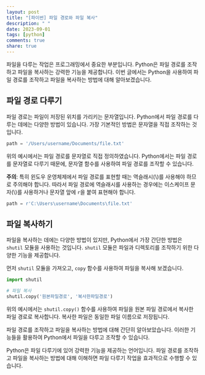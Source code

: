 ```yaml
---
layout: post
title: "[파이썬] 파일 경로와 파일 복사"
description: " "
date: 2023-09-01
tags: [python]
comments: true
share: true
---
```


파일을 다루는 작업은 프로그래밍에서 중요한 부분입니다. Python은 파일 경로를 조작하고 파일을 복사하는 강력한 기능을 제공합니다. 이번 글에서는 Python을 사용하여 파일 경로를 조작하고 파일을 복사하는 방법에 대해 알아보겠습니다.

## 파일 경로 다루기

파일 경로는 파일이 저장된 위치를 가리키는 문자열입니다. Python에서 파일 경로를 다루는 데에는 다양한 방법이 있습니다. 가장 기본적인 방법은 문자열을 직접 조작하는 것입니다. 

```python
path = '/Users/username/Documents/file.txt'
```

위의 예시에서는 파일 경로를 문자열로 직접 정의하였습니다. Python에서는 파일 경로를 문자열로 다루기 때문에, 문자열 함수를 사용하여 파일 경로를 조작할 수 있습니다.

**주의**: 특히 윈도우 운영체제에서 파일 경로를 표현할 때는 역슬래시(\\)를 사용해야 하므로 주의해야 합니다. 따라서 파일 경로에 역슬래시를 사용하는 경우에는 이스케이프 문자(\\)를 사용하거나 문자열 앞에 `r`을 붙여 표현해야 합니다.

```python
path = r'C:\Users\username\Documents\file.txt'
```

## 파일 복사하기

파일을 복사하는 데에는 다양한 방법이 있지만, Python에서 가장 간단한 방법은 `shutil` 모듈을 사용하는 것입니다. `shutil` 모듈은 파일과 디렉토리를 조작하기 위한 다양한 기능을 제공합니다.

먼저 `shutil` 모듈을 가져오고, `copy` 함수를 사용하여 파일을 복사해 보겠습니다.

```python
import shutil

# 파일 복사
shutil.copy('원본파일경로', '복사한파일경로')
```

위의 예시에서는 `shutil.copy()` 함수를 사용하여 파일을 원본 파일 경로에서 복사한 파일 경로로 복사합니다. 복사한 파일은 동일한 파일 이름으로 저장됩니다.

파일 경로를 조작하고 파일을 복사하는 방법에 대해 간단히 알아보았습니다. 이러한 기능들을 활용하여 Python에서 파일을 다루고 조작할 수 있습니다.

Python은 파일 다루기에 있어 강력한 기능을 제공하는 언어입니다. 파일 경로를 조작하고 파일을 복사하는 방법에 대해 이해하면 파일 다루기 작업을 효과적으로 수행할 수 있습니다.